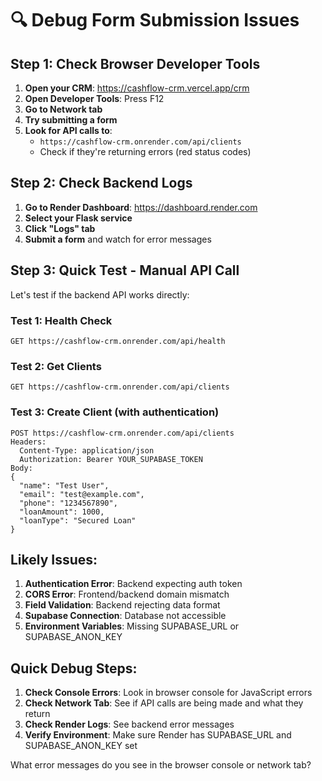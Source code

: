 # 🔍 Debug Form Submission Issues

## Step 1: Check Browser Developer Tools

1. **Open your CRM**: https://cashflow-crm.vercel.app/crm
2. **Open Developer Tools**: Press F12
3. **Go to Network tab**
4. **Try submitting a form**
5. **Look for API calls to**:
   - `https://cashflow-crm.onrender.com/api/clients`
   - Check if they're returning errors (red status codes)

## Step 2: Check Backend Logs

1. **Go to Render Dashboard**: https://dashboard.render.com
2. **Select your Flask service**
3. **Click "Logs" tab** 
4. **Submit a form** and watch for error messages

## Step 3: Quick Test - Manual API Call

Let's test if the backend API works directly:

### Test 1: Health Check
```
GET https://cashflow-crm.onrender.com/api/health
```

### Test 2: Get Clients
```
GET https://cashflow-crm.onrender.com/api/clients
```

### Test 3: Create Client (with authentication)
```
POST https://cashflow-crm.onrender.com/api/clients
Headers: 
  Content-Type: application/json
  Authorization: Bearer YOUR_SUPABASE_TOKEN
Body:
{
  "name": "Test User",
  "email": "test@example.com", 
  "phone": "1234567890",
  "loanAmount": 1000,
  "loanType": "Secured Loan"
}
```

## Likely Issues:

1. **Authentication Error**: Backend expecting auth token
2. **CORS Error**: Frontend/backend domain mismatch
3. **Field Validation**: Backend rejecting data format
4. **Supabase Connection**: Database not accessible
5. **Environment Variables**: Missing SUPABASE_URL or SUPABASE_ANON_KEY

## Quick Debug Steps:

1. **Check Console Errors**: Look in browser console for JavaScript errors
2. **Check Network Tab**: See if API calls are being made and what they return
3. **Check Render Logs**: See backend error messages
4. **Verify Environment**: Make sure Render has SUPABASE_URL and SUPABASE_ANON_KEY set

What error messages do you see in the browser console or network tab?